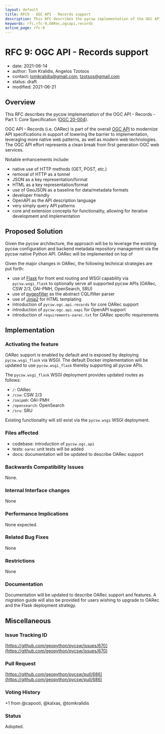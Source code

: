 ```yaml
---
layout: default
title: RFC9 - OGC API - Records support
description: This RFC describes the pycsw implementation of the OGC API - Records - Part 1: Core Specification (OGC 20-004)
keywords: rfc,rfc-9,OARec,ogcapi,records
active_page: rfc-9
---
```


# RFC 9: OGC API - Records support

- date: 2021-06-14
- author: Tom Kralidis, Angelos Tzotsos
- contact: tomkralidis@gmail.com, tzotsos@gmail.com
- status: draft
- modified: 2021-06-21

## Overview

This RFC describes the pycsw implementation of the OGC API - Records - Part 1: Core Specification ([OGC 20-004][1]).

OGC API - Records (i.e. OARec) is part of the overall [OGC API][2] to modernize
API specifications in support of lowering the barrier to implementation,
leveraging more native web patterns, as well as modern web technologies.  The
OGC API effort represents a clean break from first generation OGC web services.

Notable enhancements include:

- native use of HTTP methods (GET, POST, etc.)
- removal of HTTP as a tunnel
- JSON as a key representation/format
- HTML as a key representation/format
- use of GeoJSON as a baseline for data/metadata formats
- developer friendly
- OpenAPI as the API description language
- very simply query API patterns
- core and extension concepts for functionality, allowing for iterative development and implementation

## Proposed Solution

Given the pycsw architecture, the approach will be to leverage the existing
pycsw configuration and backend metadata repository management via the pycsw
native Python API.  OARec will be implemented on top of

Given the major changes in OARec, the following technical strategies are
put forth:

- use of [Flask][3] for front end routing and WSGI capability
  via `pycsw.wsgi_flask` to optionally serve all supported pycsw APIs
  (OARec, CSW 2/3, OAI-PMH, OpenSearch, SRU)
- use of [pygeofilter][4] as the abstract CQL/filter parser
- use of [Jinja2][5] for HTML templating
- introduction of `pycsw.ogc.api.records` for core OARec support
- introduction of `pycsw.ogc.api.oapi` for OpenAPI support
- introduction of `requirements-oarec.txt` for OARec specific requirements

## Implementation

### Activating the feature

OARec support is enabled by default and is exposed by deploying
`pycsw.wsgi_flask` via WSGI.  The default Docker implementation will
be updated to use `pycsw.wsgi_flask` thereby supporting all pycsw APIs.

The `pycsw.wsgi_flask` WSGI deployment provides updated routes as follows:

- `/`: OARec
- `/csw`: CSW 2/3
- `/oaipmh`: OAI-PMH
- `/opensearch`: OpenSearch
- `/sru`: SRU

Existing functionality will stil exist via the `pycsw.wsgi` WSGI deployment.

### Files affected

- codebase: introduction of `pycsw.ogc.api`
- tests: `oarec` unit tests will be added
- docs: documentation will be updated to describe OARec support

### Backwards Compatibility Issues

None.

### Internal Interface changes

None

### Performance Implications

None expected.

### Related Bug Fixes

None

### Restrictions

None

### Documentation

Documentation will be updated to describe OARec support and features.  A
migration guide will also be provided for users wishing to upgrade to OARec
and the Flask deployment strategy.

## Miscellaneous

### Issue Tracking ID

[https://github.com/geopython/pycsw/issues/670](https://github.com/geopython/pycsw/issues/670)

### Pull Request

[https://github.com/geopython/pycsw/pull/686](https://github.com/geopython/pycsw/pull/686)

### Voting History

+1 from @capooti, @kalxas, @tomkralidis

### Status

Adopted.


[1]: https://docs.ogc.org/DRAFTS/20-004.html
[2]: https://ogcapi.ogc.org
[3]: https://flask.palletsprojects.com
[4]: https://github.com/geopython/pygeofilter
[5]: https://jinja.palletsprojects.com
